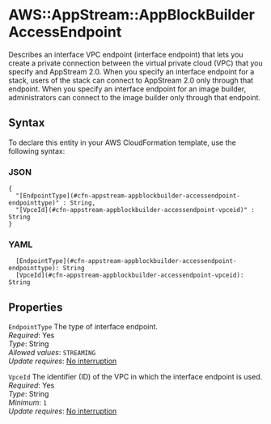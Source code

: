 # AWS::AppStream::AppBlockBuilder AccessEndpoint<a name="aws-properties-appstream-appblockbuilder-accessendpoint"></a>

Describes an interface VPC endpoint \(interface endpoint\) that lets you create a private connection between the virtual private cloud \(VPC\) that you specify and AppStream 2\.0\. When you specify an interface endpoint for a stack, users of the stack can connect to AppStream 2\.0 only through that endpoint\. When you specify an interface endpoint for an image builder, administrators can connect to the image builder only through that endpoint\.

## Syntax<a name="aws-properties-appstream-appblockbuilder-accessendpoint-syntax"></a>

To declare this entity in your AWS CloudFormation template, use the following syntax:

### JSON<a name="aws-properties-appstream-appblockbuilder-accessendpoint-syntax.json"></a>

```
{
  "[EndpointType](#cfn-appstream-appblockbuilder-accessendpoint-endpointtype)" : String,
  "[VpceId](#cfn-appstream-appblockbuilder-accessendpoint-vpceid)" : String
}
```

### YAML<a name="aws-properties-appstream-appblockbuilder-accessendpoint-syntax.yaml"></a>

```
  [EndpointType](#cfn-appstream-appblockbuilder-accessendpoint-endpointtype): String
  [VpceId](#cfn-appstream-appblockbuilder-accessendpoint-vpceid): String
```

## Properties<a name="aws-properties-appstream-appblockbuilder-accessendpoint-properties"></a>

`EndpointType`  <a name="cfn-appstream-appblockbuilder-accessendpoint-endpointtype"></a>
The type of interface endpoint\.  
*Required*: Yes  
*Type*: String  
*Allowed values*: `STREAMING`  
*Update requires*: [No interruption](https://docs.aws.amazon.com/AWSCloudFormation/latest/UserGuide/using-cfn-updating-stacks-update-behaviors.html#update-no-interrupt)

`VpceId`  <a name="cfn-appstream-appblockbuilder-accessendpoint-vpceid"></a>
The identifier \(ID\) of the VPC in which the interface endpoint is used\.  
*Required*: Yes  
*Type*: String  
*Minimum*: `1`  
*Update requires*: [No interruption](https://docs.aws.amazon.com/AWSCloudFormation/latest/UserGuide/using-cfn-updating-stacks-update-behaviors.html#update-no-interrupt)